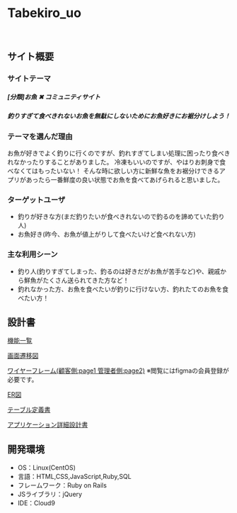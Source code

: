 # Tabekiro_uo
​
## サイト概要
### サイトテーマ

##### [分類]お魚 ✖︎ コミュニティサイト
##### 釣りすぎて食べきれないお魚を無駄にしないためにお魚好きにお裾分けしよう！

### テーマを選んだ理由

お魚が好きでよく釣りに行くのですが、釣れすぎてしまい処理に困ったり食べきれなかったりすることがありました。
冷凍もいいのですが、やはりお刺身で食べなくてはもったいない！
そんな時に欲しい方に新鮮な魚をお裾分けできるアプリがあったら一番鮮度の良い状態でお魚を食べてあげられると思いました。

### ターゲットユーザ

- 釣りが好きな方(まだ釣りたいが食べきれないので釣るのを諦めていた釣り人)
- お魚好き(昨今、お魚が値上がりして食べたいけど食べれない方)

### 主な利用シーン

- 釣り人(釣りすぎてしまった、釣るのは好きだがお魚が苦手など)や、親戚から鮮魚がたくさん送られてきた方など！
- 釣れなかった方、お魚を食べたいが釣りに行けない方、釣れたてのお魚を食べたい方！

## 設計書

[機能一覧](https://docs.google.com/spreadsheets/d/1xB_VbF1xzTttDybN7bOVm6l5Wq2XuzerVdZIANuzClQ/edit?usp=sharing)

[画面遷移図](https://drive.google.com/file/d/12SnRoY9mpu7as7agOrWoqpRSFYKlzHmF/view?usp=drive_link)

[ワイヤーフレーム(顧客側:page1 管理者側:page2)](https://www.figma.com/file/roeRUahKjeQkZs8lQquBrg/Tabekiro-uo?type=design&node-id=5%3A187&mode=design&t=gyYSW8DwNfCEUED0-1)
※閲覧にはfigmaの会員登録が必要です。

[ER図](https://drive.google.com/file/d/1pRghO1FKPofY2i5EOShqvf2vc-4gBbV9/view?usp=drive_link)

[テーブル定義書](https://docs.google.com/spreadsheets/d/1A235kONsI7XAkMbp7-eXr6IIjCJ5Y1rmcjeQ3CKWNvk/edit?usp=sharing)

[アプリケーション詳細設計書](https://docs.google.com/spreadsheets/d/1AvM6cj21TKzerAOfxBnuOC09eEFcXxuFVbkQd1fMXJU/edit?usp=sharing)
​
## 開発環境
- OS：Linux(CentOS)
- 言語：HTML,CSS,JavaScript,Ruby,SQL
- フレームワーク：Ruby on Rails
- JSライブラリ：jQuery
- IDE：Cloud9
​
<!--使用素材 -->

<!--外部サービスの画像素材・音声素材を使用した場合は、必ずサービス名とURLを明記してください。-->
<!--アプリケーションの実装に使用したgem/bootstrapのリファレンスなどの記載は不要です。
- 使用しない場合は、使用素材の項目をREADMEから削除してください。
折りたたむ -->